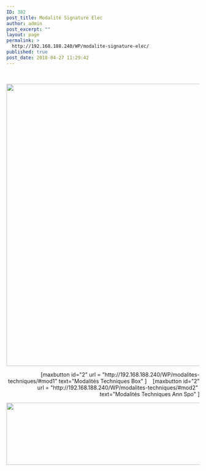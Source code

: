 ```yaml
---
ID: 382
post_title: Modalité Signature Elec
author: admin
post_excerpt: ""
layout: page
permalink: >
  http://192.168.188.240/WP/modalite-signature-elec/
published: true
post_date: 2018-04-27 11:29:42
---
```

&nbsp;

<a href="http://192.168.188.240/WP/wp-content/uploads/2018/04/sign.png"><img class="aligncenter size-full wp-image-443" src="http://192.168.188.240/WP/wp-content/uploads/2018/04/sign.png" alt="" width="1943" height="736" /></a>
<p style="text-align: right;">[maxbutton id="2" url = "http://192.168.188.240/WP/modalites-techniques/#mod1" text="Modalités Techniques Box" ]    [maxbutton id="2" url = "http://192.168.188.240/WP/modalites-techniques/#mod2"  text="Modalités Techniques Ann Spo" ]</p>
<a href="http://192.168.188.240/WP/wp-content/uploads/2018/04/Modalite_signature2.gif"><img class="aligncenter size-full wp-image-384" src="http://192.168.188.240/WP/wp-content/uploads/2018/04/Modalite_signature2.gif" alt="" width="1571" height="162" /></a>